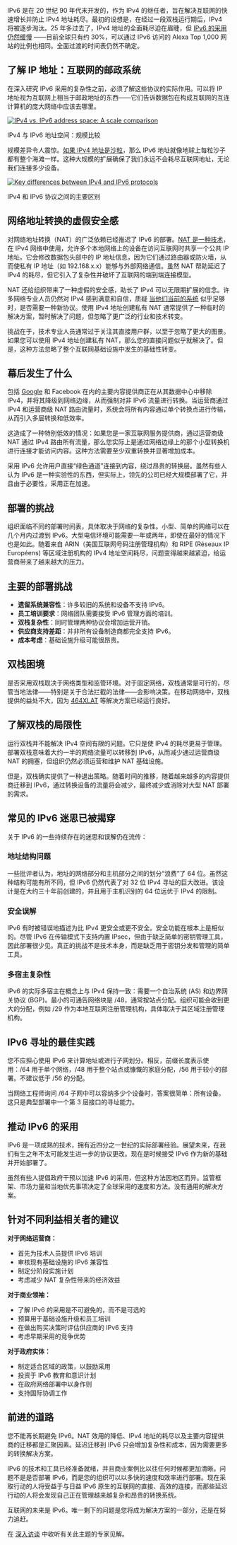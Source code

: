 IPv6 是在 20 世纪 90 年代末开发的，作为 IPv4 的继任者，旨在解决互联网的快速增长并防止 IPv4 地址耗尽。最初的设想是，在经过一段双栈运行期后，IPv4 将被逐步淘汰。25 年多过去了，IPv4 地址的全面耗尽迫在眉睫，但 [IPv6 的采用仍然缓慢](https://thenewstack.io/why-is-ipv6-adoption-slow/) ——目前全球只有约 30%，可以通过 IPv6 访问的 Alexa Top 1,000 网站的比例也相同。全面过渡的时间表仍然不确定。

## **了解 IP 地址：互联网的邮政系统**

在深入研究 IPv6 采用的复杂性之前，必须了解这些协议的实际作用。可以将 IP 地址视为互联网上相当于邮政地址的东西——它们告诉数据包在构成互联网的互连计算机的庞大网络中应该去哪里。

[![IPv4 vs. IPv6 address space: A scale comparison](https://cdn.thenewstack.io/media/2025/07/783108dd-image1-1024x683.png)](https://cdn.thenewstack.io/media/2025/07/783108dd-image1-1024x683.png)

IPv4 与 IPv6 地址空间：规模比较

规模差异令人震惊。[如果 IPv4 地址是沙粒](https://www.reddit.com/r/theydidthemath/comments/vq7r2v/request_giving_away_1000000_ip_address_to_every/)，那么 IPv6 地址就像地球上每粒沙子都有整个海滩一样。这种大规模的扩展确保了我们永远不会耗尽互联网地址，无论我们连接多少设备。

[![Key differences between IPv4 and IPv6 protocols](https://cdn.thenewstack.io/media/2025/07/c762e803-image3-1024x366.png)](https://cdn.thenewstack.io/media/2025/07/c762e803-image3-1024x366.png)

IPv4 和 IPv6 协议之间的主要区别

## **网络地址转换的虚假安全感**

对网络地址转换（NAT）的广泛依赖已经推迟了 IPv6 的部署。[NAT 是一种技术](https://thenewstack.io/tayga-bridge-an-ipv6-network-back-to-ipv4-using-nat64/)，在 IPv4 网络中使用，允许多个本地网络上的设备在访问互联网时共享一个公共 IP 地址。它会修改数据包头部中的 IP 地址信息，因为它们通过路由器或防火墙，从而使私有 IP 地址（如 192.168.x.x）能够与外部网络通信。虽然 NAT 帮助延迟了 IPv4 的耗尽，但它引入了复杂性并破坏了互联网的端到端连接模型。

NAT 还给组织带来了一种虚假的安全感，助长了 IPv4 可以无限期扩展的信念。许多网络专业人员仍然对 IPv4 感到满意和自信，质疑 [当他们当前的系统](https://thenewstack.io/devs-need-system-design-tools-not-diagramming-tools/) 似乎足够时，是否需要一种新协议。使用 IPv4 地址创建私有 NAT 通常提供了一种临时的解决方案，暂时解决了问题，但忽略了更广泛的行业和技术转变。

挑战在于，技术专业人员通常过于关注其直接用户群，以至于忽略了更大的图景。如果您可以使用 IPv4 地址创建私有 NAT，那么您的直接问题似乎就解决了。但是，这种方法忽略了整个互联网基础设施中发生的基础性转变。

## **幕后发生了什么**

包括 [Google](https://cloud.google.com/?utm_content=inline+mention) 和 Facebook 在内的主要内容提供商正在从其数据中心中移除 IPv4，并将其降级到网络边缘，从而强制对非 IPv6 流量进行转换。当运营商通过 IPv4 和运营商级 NAT 路由流量时，系统会将所有内容通过单个转换点进行传输，从而引入多层转换和低效率。

这造成了一种特别低效的情况：如果您是一家互联网服务提供商，通过运营商级 NAT 通过 IPv4 路由所有流量，那么您实际上是通过网络边缘上的那个小型转换机进行连接才能访问内容。这种方法需要至少双重转换并显著增加成本。

采用 IPv6 允许用户直接“绿色通道”连接到内容，绕过昂贵的转换层。虽然有些人认为 IPv6 是一种实验性的东西，但实际上，领先的公司已经大规模部署了它，并且由于必要性，采用正在加速。

## **部署的挑战**

组织面临不同的部署时间表，具体取决于网络的复杂性。小型、简单的网络可以在几个月内过渡到 IPv6。大型电信环境可能需要一年或两年，即使在最好的情况下也是如此。随着来自 ARIN（美国互联网号码注册管理机构）和 RIPE (Réseaux IP Européens) 等区域注册机构的 IPv4 地址空间耗尽，问题变得越来越紧迫，给运营商带来了越来越大的压力。

## **主要的部署挑战**

* **遗留系统兼容性**：许多较旧的系统和设备不支持 IPv6。
* **员工培训要求**：网络团队需要接受 IPv6 管理方面的培训。
* **双栈复杂性**：同时管理两种协议会增加运营开销。
* **供应商支持差距**：并非所有设备制造商都完全支持 IPv6。
* **成本考虑**：基础设施升级可能很昂贵。

## **双栈困境**

是否采用双栈取决于网络类型和监管环境。对于固定网络，双栈通常是可行的，尽管当地法律——特别是关于合法拦截的法律——会影响决策。在移动网络中，双栈提供的益处不大，因为 [464XLAT](https://www.lacnic.net/innovaportal/file/5522/1/464xlat-en.pdf) 等解决方案已经运行良好。

## **了解双栈的局限性**

运行双栈并不能解决 IPv4 空间有限的问题。它只是使 IPv4 的耗尽更易于管理。部署双栈意味着大约一半的网络流量可以转移到 IPv6，从而减少通过运营商级 NAT 的拥塞，但组织仍然必须运营和维护 NAT 基础设施。

但是，双栈确实提供了一种退出策略。随着时间的推移，随着越来越多的内容提供商迁移到 IPv6，通过转换设备的流量将会减少，最终减少或消除对大型 NAT 部署的需求。

## **常见的 IPv6 迷思已被揭穿**

关于 IPv6 的一些持续存在的迷思和误解仍在流传：

### **地址结构问题**

一些批评者认为，地址的网络部分和主机部分之间的划分“浪费”了 64 位。虽然这种结构可能有所不同，但 IPv6 仍然代表了对 32 位 IPv4 寻址的巨大改进。该设计是在大约三十年前创建的，并且用于主机识别的 64 位远优于 IPv4 的限制。

### **安全误解**

IPv6 有时被错误地描述为比 IPv4 更安全或更不安全。安全功能在根本上是相似的。尽管 IPv6 在传输模式下支持内置 IPsec，但由于缺乏简单的密钥管理工具，因此部署很少见。真正的挑战不是技术本身，而是缺乏用于密钥分发和管理的简单工具。

### **多宿主复杂性**

IPv6 的实际多宿主在概念上与 IPv4 保持一致：需要一个自治系统 (AS) 和边界网关协议 (BGP)。最小的可通告网络块是 /48，通常按站点分配。组织可能会收到更大的分配，例如 /29 作为本地互联网注册管理机构，具体取决于其区域注册管理机构。

## **IPv6 寻址的最佳实践**

您不应担心使用 IPv6 来计算地址或进行子网划分。相反，前缀长度表示使用：/64 用于单个网络，/48 用于整个站点或慷慨的家庭分配，/56 用于较小的部署。不建议低于 /56 的分配。

当网络工程师询问 /64 子网中可以容纳多少个设备时，答案很简单：所有设备。这只是典型部署中一个第 3 层接口的寻址能力。

## **推动 IPv6 的采用**

IPv6 是一项成熟的技术，拥有近四分之一世纪的实际部署经验。展望未来，在我们有生之年不太可能发生进一步的协议更改。现在是时候接受 IPv6 作为新的基础并开始部署了。

虽然有些人提倡政府干预以加速 IPv6 的采用，但这种方法因地区而异。监管框架、市场力量和当地优先事项决定了全球采用的速度和方法。没有通用的解决方案。

## **针对不同利益相关者的建议**

**对于网络运营商：**

* 首先为技术人员提供 IPv6 培训
* 审核现有基础设施的 IPv6 兼容性
* 制定分阶段实施计划
* 考虑减少 NAT 复杂性带来的经济效益

**对于商业领袖：**

* 了解 IPv6 的采用是不可避免的，而不是可选的
* 预算用于基础设施升级和员工培训
* 在做出购买决策时评估供应商的 IPv6 支持
* 考虑早期采用的竞争优势

**对于政府实体：**

* 制定适合区域的政策，以鼓励采用
* 投资于 IPv6 教育和意识计划
* 在政府网络部署中以身作则
* 支持国际协调工作

## **前进的道路**

您不能再长期避免 IPv6。NAT 效用的降低、IPv4 地址的耗尽以及主要内容提供商的迁移都是汇聚因素。延迟迁移到 IPv6 只会增加复杂性和成本，因为需要更多的转换解决方案。

IPv6 的技术和工具已经准备就绪，并且商业案例比以往任何时候都更加清晰。问题不是是否部署 IPv6，而是您的组织可以以多快的速度和效率进行部署。现在采取行动的人将受益于与日益 IPv6 原生的互联网的直接、高效的连接，而那些延迟行动的人将会发现自己正在管理越来越复杂和昂贵的转换系统。

互联网的未来是 IPv6。唯一剩下的问题是您将成为解决方案的一部分，还是在努力追赶。

在 [深入访谈](https://www.catchpoint.com/blog/ipv6-qanda-jan-zorz-slow-ipv6-adoption) 中收听有关此主题的专家见解。